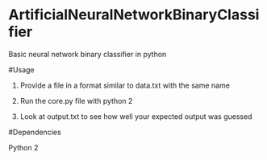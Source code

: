 # ArtificialNeuralNetworkBinaryClassifier
Basic neural network binary classifier in python

#Usage 
1) Provide a file in a format similar to data.txt with the same name

2) Run the core.py file with python 2 

3) Look at output.txt to see how well your expected output was guessed

#Dependencies

Python 2 
